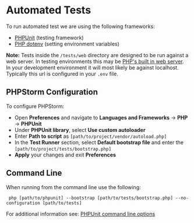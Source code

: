 # Automated Tests

To run automated test we are using the following frameworks:

- [PHPUnit](https://phpunit.de/) (testing framework)
- [PHP dotenv](https://github.com/vlucas/phpdotenv) (setting environment variables)

**Note:**
Tests inside the `/tests/web` directory are designed to be run against a web server.
In testing environments this may be [PHP's built in web server](http://php.net/manual/en/features.commandline.webserver.php).
In your development environment it will most likely be against localhost.
Typically this url is configured in your `.env` file.


## PHPStorm Configuration

To configure PHPStorm:

- Open **Preferences** and navigate to **Languages and Frameworks** &rarr; **PHP** &rarr; **PHPUnit**
- Under **PHPUnit library**, select **Use custom autoloader**
- Enter **Path to script** as `[path/to/project/vendor/autoload.php]`
- In the **Test Runner** section, select **Default bootstrap file** and enter the `[path/to/project/tests/bootstrap.php]`
- **Apply** your changes and exit **Preferences**


## Command Line

When running from the command line use the following:

` php [path/to/phpunit] --bootstrap [path/to/tests/bootstrap.php] --no-configuration [path/to/tests]`

For additional information see: [PHPUnit command line options](https://phpunit.de/manual/current/en/textui.html)


